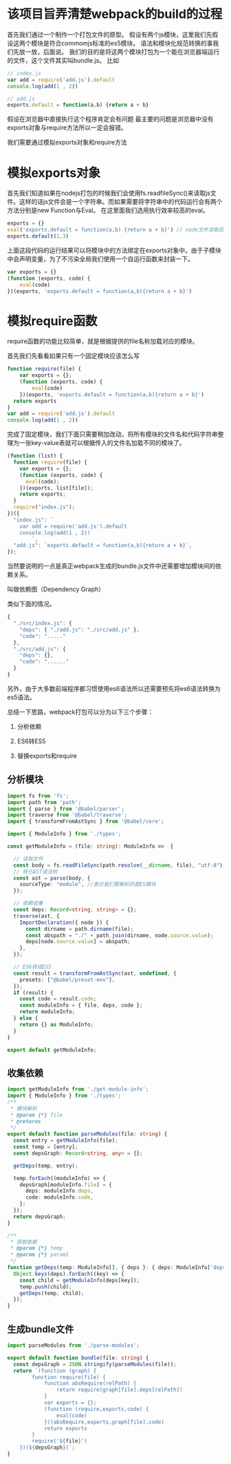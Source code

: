 # 该项目旨弄清楚webpack的build的过程

首先我们通过一个制作一个打包文件的原型。
假设有两个js模块，这里我们先假设这两个模块是符合commomjs标准的es5模块。
语法和模块化规范转换的事我们先放一放，后面说。
我们的目的是将这两个模块打包为一个能在浏览器端运行的文件，这个文件其实叫bundle.js。
比如
``` js
// index.js
var add = require('add.js').default
console.log(add(1 , 2))

// add.js
exports.default = function(a,b) {return a + b}

```
假设在浏览器中直接执行这个程序肯定会有问题 最主要的问题是浏览器中没有exports对象与require方法所以一定会报错。

我们需要通过模拟exports对象和require方法

# 模拟exports对象

首先我们知道如果在nodejs打包的时候我们会使用fs.readfileSync()来读取js文件。这样的话js文件会是一个字符串。而如果需要将字符串中的代码运行会有两个方法分别是new Function与Eval。
在这里面我们选用执行效率较高的eval。

``` js
exports = {}
eval('exports.default = function(a,b) {return a + b}') // node文件读取后的代码字符串
exports.default(1,3)
```

上面这段代码的运行结果可以将模块中的方法绑定在exports对象中。由于子模块中会声明变量，为了不污染全局我们使用一个自运行函数来封装一下。

``` js
var exports = {}
(function (exports, code) {
	eval(code)
})(exports, 'exports.default = function(a,b){return a + b}')
```

# 模拟require函数

require函数的功能比较简单，就是根据提供的file名称加载对应的模块。

首先我们先看看如果只有一个固定模块应该怎么写
``` js
function require(file) {
	var exports = {};
	(function (exports, code) {
		eval(code)
	})(exports, 'exports.default = function(a,b){return a + b}')
  return exports
}
var add = require('add.js').default
console.log(add(1 , 2))
```

完成了固定模块，我们下面只需要稍加改动，将所有模块的文件名和代码字符串整理为一张key-value表就可以根据传入的文件名加载不同的模块了。
``` js
(function (list) {
  function require(file) {
    var exports = {};
    (function (exports, code) {
      eval(code);
    })(exports, list[file]);
    return exports;
  }
  require("index.js");
})({
  "index.js": `
    var add = require('add.js').default
    console.log(add(1 , 2))
        `,
  "add.js": `exports.default = function(a,b){return a + b}`,
});

```

当然要说明的一点是真正webpack生成的bundle.js文件中还需要增加模块间的依赖关系。

叫做依赖图（Dependency Graph）

类似下面的情况。

```typescript
{
  "./src/index.js": {
    "deps": { "./add.js": "./src/add.js" },
    "code": "....."
  },
  "./src/add.js": {
    "deps": {},
    "code": "......"
  }
}

```

另外，由于大多数前端程序都习惯使用es6语法所以还需要预先将es6语法转换为es5语法。

总结一下思路，webpack打包可以分为以下三个步骤：
1. 分析依赖

2. ES6转ES5

3. 替换exports和require


## 分析模块

```typescript
import fs from 'fs';
import path from 'path';
import { parse } from '@babel/parser';
import traverse from '@babel/traverse';
import { transformFromAstSync } from '@babel/core';

import { ModuleInfo } from './types';

const getModuleInfo = (file: string): ModuleInfo =>  {

  // 读取文件
  const body = fs.readFileSync(path.resolve(__dirname, file), "utf-8");
  // 转化AST语法树
  const ast = parse(body, {
    sourceType: "module", //表示我们要解析的是ES模块
  });

  // 依赖收集
  const deps: Record<string, string> = {};
  traverse(ast, {
    ImportDeclaration({ node }) {
      const dirname = path.dirname(file);
      const abspath = "./" + path.join(dirname, node.source.value);
      deps[node.source.value] = abspath;
    },
  });

  // ES6转成ES5
  const result = transformFromAstSync(ast, undefined, {
    presets: ["@babel/preset-env"],
  });
  if (result) {
    const code = result.code;
    const moduleInfo = { file, deps, code };
    return moduleInfo;
  } else {
    return {} as ModuleInfo;
  }
}

export default getModuleInfo;
```

## 收集依赖
```typescript
import getModuleInfo from './get-module-info';
import { ModuleInfo } from './types';
/**
 * 模块解析
 * @param {*} file 
 * @returns 
 */
export default function parseModules(file: string) {
  const entry = getModuleInfo(file);
  const temp = [entry];
  const depsGraph: Record<string, any> = {};

  getDeps(temp, entry);

  temp.forEach((moduleInfo) => {
    depsGraph[moduleInfo.file] = {
      deps: moduleInfo.deps,
      code: moduleInfo.code,
    };
  });
  return depsGraph;
}

/**
 * 获取依赖
 * @param {*} temp 
 * @param {*} param1 
 */
function getDeps(temp: ModuleInfo[], { deps }: { deps: ModuleInfo['deps'] }) {
  Object.keys(deps).forEach((key) => {
    const child = getModuleInfo(deps[key]);
    temp.push(child);
    getDeps(temp, child);
  });
}
```

## 生成bundle文件
```typescript
import parseModules from './parse-modules';

export default function bundle(file: string) {
  const depsGraph = JSON.stringify(parseModules(file));
  return `(function (graph) {
        function require(file) {
            function absRequire(relPath) {
                return require(graph[file].deps[relPath])
            }
            var exports = {};
            (function (require,exports,code) {
                eval(code)
            })(absRequire,exports,graph[file].code)
            return exports
        }
        require('${file}')
    })(${depsGraph})`;
}
```
